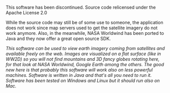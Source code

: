 This software has been discontinued.
Source code relicensed under the Apache License 2.0

While the source code may still be of some use to someone, the application does not work since map servers used to get the satellite imagery do not work anymore.
Also, in the meanwhile, NASA Worldwind has been ported to Java and they now offer a great open source SDK.


_This software can be used to view earth imagery coming from satellites and available freely on the web. Images are visualized on a flat surface (like in WW2D) so you will not find mountains and 3D fancy globes rotating here, for that look at NASA Worldwind, Google Earth among the others. The good new here is that probably this software will work also on less powerful machines. Software is written in Java and that's all you need to run it. Software has been tested on Windows and Linux but it should run also on Mac._